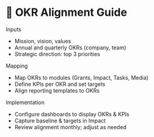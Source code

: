 # 🎯 OKR Alignment Guide

Inputs
- Mission, vision, values
- Annual and quarterly OKRs (company, team)
- Strategic direction: top 3 priorities

Mapping
- Map OKRs to modules (Grants, Impact, Tasks, Media)
- Define KPIs per OKR and set targets
- Align reporting templates to OKRs

Implementation
- Configure dashboards to display OKRs & KPIs
- Capture baseline & targets in Impact
- Review alignment monthly; adjust as needed 
